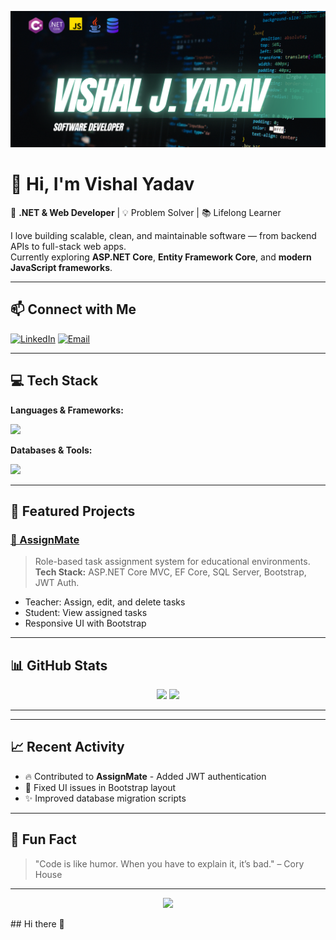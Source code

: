<!-- Banner Image -->
<p align="center">
  <img src="https://github.com/vishalydvv03/vishalydvv03/blob/main/ProfileBanner.png" alt="Profile Banner" />
</p>

# 👋 Hi, I'm Vishal Yadav

🚀 **.NET & Web Developer** | 💡 Problem Solver | 📚 Lifelong Learner  

I love building scalable, clean, and maintainable software — from backend APIs to full-stack web apps.  
Currently exploring **ASP.NET Core**, **Entity Framework Core**, and **modern JavaScript frameworks**.

---

## 📫 Connect with Me
[![LinkedIn](https://img.shields.io/badge/LinkedIn-0077B5?style=flat&logo=linkedin&logoColor=white)](https://linkedin.com/in/vishal-yadavv)
[![Email](https://img.shields.io/badge/Email-Contact%20Me-red?style=flat&logo=gmail&logoColor=white)](mailto:vishaljyadav576@gmail.com)


---

## 💻 Tech Stack

**Languages & Frameworks:**
<p>
  <img src="https://skillicons.dev/icons?i=cs,dotnet,js,bootstrap,html,css,java" />
</p>

**Databases & Tools:**
<p>
  <img src="https://skillicons.dev/icons?i=mssql,git,github,postman,visualstudio,vscode,mssql" />
</p>

---

## 🚀 Featured Projects

### [📌 AssignMate](https://github.com/vishalydvv03/AssignMate)
> Role-based task assignment system for educational environments.  
> **Tech Stack:** ASP.NET Core MVC, EF Core, SQL Server, Bootstrap, JWT Auth.  
- Teacher: Assign, edit, and delete tasks  
- Student: View assigned tasks  
- Responsive UI with Bootstrap  

---

## 📊 GitHub Stats

<p align="center">
  <img src="https://github-readme-stats.vercel.app/api?username=vishalydvv03&show_icons=true&theme=radical" height="150" />
  <img src="https://github-readme-stats.vercel.app/api/top-langs/?username=vishalydvv03&layout=compact&theme=radical" height="150" />
</p>

---

---

## 📈 Recent Activity
<!-- This section can be automated with GitHub Actions -->
- 🔥 Contributed to **AssignMate** - Added JWT authentication
- 🐛 Fixed UI issues in Bootstrap layout
- ✨ Improved database migration scripts

---

## 📜 Fun Fact
> "Code is like humor. When you have to explain it, it’s bad." – Cory House

---

<p align="center">
  <img src="https://img.shields.io/badge/Last%20Updated-{{10/08/2025}}-brightgreen" />
</p>
## Hi there 👋

<!--
**vishalydvv03/vishalydvv03** is a ✨ _special_ ✨ repository because its `README.md` (this file) appears on your GitHub profile.

Here are some ideas to get you started:

- 🔭 I’m currently working on ...
- 🌱 I’m currently learning ...
- 👯 I’m looking to collaborate on ...
- 🤔 I’m looking for help with ...
- 💬 Ask me about ...
- 📫 How to reach me: ...
- 😄 Pronouns: ...
- ⚡ Fun fact: ...
-->

